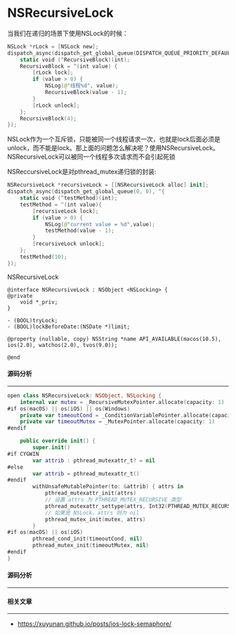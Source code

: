 # NSRecursiveLock

当我们在递归的场景下使用NSLock的时候：

```swift
NSLock *rLock = [NSLock new];
dispatch_async(dispatch_get_global_queue(DISPATCH_QUEUE_PRIORITY_DEFAULT, 0), ^{
    static void (^RecursiveBlock)(int);
    RecursiveBlock = ^(int value) {
        [rLock lock];
        if (value > 0) {
            NSLog(@"线程%d", value);
            RecursiveBlock(value - 1);
        }
        [rLock unlock];
    };
    RecursiveBlock(4);
});
```

NSLock作为一个互斥锁，只能被同一个线程请求一次，也就是lock后面必须是unlock，而不能是lock。那上面的问题怎么解决呢？使用NSRecursiveLock。NSRecursiveLock可以被同一个线程多次请求而不会引起死锁

NSReccursiveLock是对pthread_mutex递归锁的封装:

```swift
NSRecursiveLock *recursiveLock = [[NSRecursiveLock alloc] init];
dispatch_async(dispatch_get_global_queue(0, 0), ^{
    static void (^testMethod)(int);
    testMethod = ^(int value){
        [recursiveLock lock];
        if (value > 0) {
            NSLog(@"current value = %d",value);
            testMethod(value - 1);
        }
        [recursiveLock unlock];
    };
    testMethod(10);
});
```

NSRecursiveLock

```
@interface NSRecursiveLock : NSObject <NSLocking> {
@private
    void *_priv;
}

- (BOOL)tryLock;
- (BOOL)lockBeforeDate:(NSDate *)limit;

@property (nullable, copy) NSString *name API_AVAILABLE(macos(10.5), ios(2.0), watchos(2.0), tvos(9.0));

@end
```



#### 源码分析

----

```swift
open class NSRecursiveLock: NSObject, NSLocking {
    internal var mutex = _RecursiveMutexPointer.allocate(capacity: 1)
#if os(macOS) || os(iOS) || os(Windows)
    private var timeoutCond = _ConditionVariablePointer.allocate(capacity: 1)
    private var timeoutMutex = _MutexPointer.allocate(capacity: 1)
#endif

    public override init() {
        super.init()
#if CYGWIN
        var attrib : pthread_mutexattr_t? = nil
#else
        var attrib = pthread_mutexattr_t()
#endif
        withUnsafeMutablePointer(to: &attrib) { attrs in
            pthread_mutexattr_init(attrs)
            // 设置 attrs 为 PTHREAD_MUTEX_RECURSIVE 类型
            pthread_mutexattr_settype(attrs, Int32(PTHREAD_MUTEX_RECURSIVE))
            // 如果是 NSLock，attrs 则为 nil
            pthread_mutex_init(mutex, attrs)
        }
#if os(macOS) || os(iOS)
        pthread_cond_init(timeoutCond, nil)
        pthread_mutex_init(timeoutMutex, nil)
#endif
}
```



#### 源码分析

---





#### 相关文章

----

- https://xuyunan.github.io/posts/ios-lock-semaphore/

